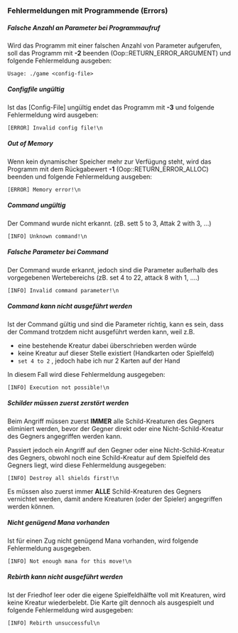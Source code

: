 ### Fehlermeldungen mit Programmende (Errors)

##### Falsche Anzahl an Parameter bei Programmaufruf

Wird das Programm mit einer falschen Anzahl von Parameter aufgerufen, soll das Programm mit  **-2** beenden (Oop::RETURN_ERROR_ARGUMENT) und folgende Fehlermeldung ausgeben:

```
Usage: ./game <config-file>
```

##### Configfile ungültig

Ist das [Config-File] ungültig endet das Programm mit  **-3** und folgende Fehlermeldung wird ausgeben:

```
[ERROR] Invalid config file!\n
```

##### Out of Memory

Wenn kein dynamischer Speicher mehr zur Verfügung steht, wird das Programm mit dem Rückgabewert **-1** (Oop::RETURN_ERROR_ALLOC) beenden und folgende Fehlermeldung ausgeben:

```
[ERROR] Memory error!\n
```

##### Command ungültig

Der Command wurde nicht erkannt. (zB. sett 5 to 3, Attak 2 with 3, ...)

```
[INFO] Unknown command!\n
```

##### Falsche Parameter bei Command

Der  Command wurde erkannt, jedoch sind die Parameter außerhalb des vorgegebenen Wertebereichs (zB. set 4 to 22, attack 8 with 1, ....)

```
[INFO] Invalid command parameter!\n
```

##### Command kann nicht ausgeführt werden

Ist der Command gültig und sind die Parameter richtig, kann es sein, dass der Command trotzdem nicht ausgeführt werden kann, weil  z.B.

- eine bestehende Kreatur dabei überschrieben werden würde
- keine Kreatur auf dieser Stelle existiert (Handkarten oder Spielfeld)
-  `set 4 to 2` , jedoch habe ich nur 2 Karten auf der Hand

In diesem Fall wird diese Fehlermeldung ausgegeben:

```
[INFO] Execution not possible!\n
```


##### Schilder müssen zuerst zerstört werden

Beim Angriff müssen zuerst **IMMER** alle Schild-Kreaturen des Gegners eliminiert werden, bevor der Gegner direkt oder eine Nicht-Schild-Kreatur des Gegners angegriffen werden kann.

Passiert jedoch ein Angriff auf den Gegner oder eine Nicht-Schild-Kreatur des Gegners, obwohl noch eine Schild-Kreatur auf dem Spielfeld des Gegners liegt, wird diese Fehlermeldung ausgegeben:

```
[INFO] Destroy all shields first!\n
```

Es müssen also zuerst immer **ALLE** Schild-Kreaturen des Gegners vernichtet werden, damit andere Kreaturen (oder der Spieler) angegriffen werden können.


##### Nicht genügend Mana vorhanden

Ist für einen Zug nicht genügend Mana vorhanden, wird folgende Fehlermeldung ausgegeben.

```
[INFO] Not enough mana for this move!\n
```



##### Rebirth kann nicht ausgeführt werden

Ist der Friedhof leer oder die eigene Spielfeldhälfte voll mit Kreaturen, wird keine Kreatur wiederbelebt. Die Karte gilt dennoch als ausgespielt und folgende Fehlermeldung wird ausgegeben:

```
[INFO] Rebirth unsuccessful\n
```

